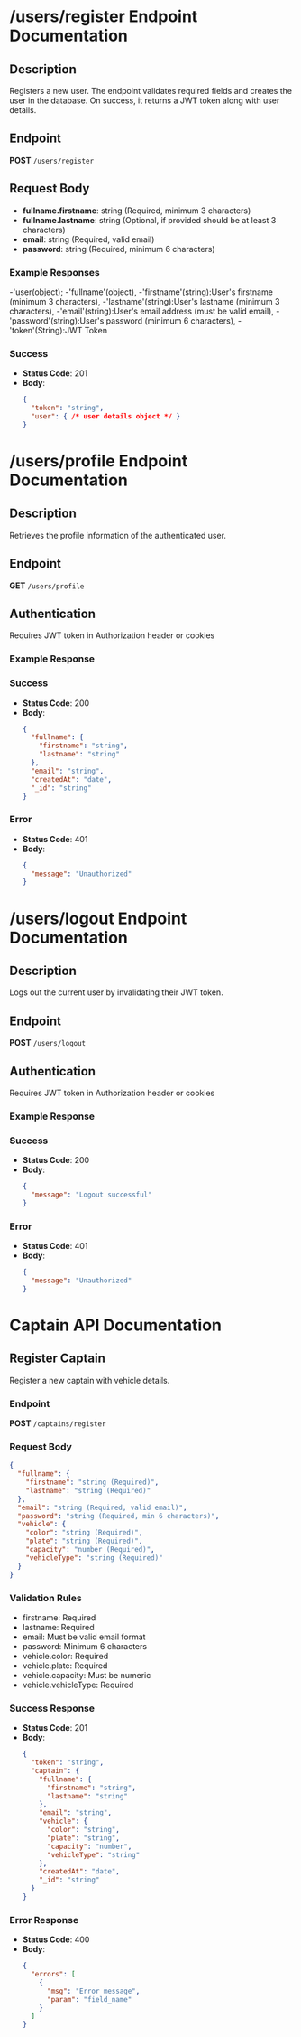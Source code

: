 # /users/register Endpoint Documentation

## Description
Registers a new user. The endpoint validates required fields and creates the user in the database. On success, it returns a JWT token along with user details.

## Endpoint
**POST** `/users/register`

## Request Body
- **fullname.firstname**: string (Required, minimum 3 characters)
- **fullname.lastname**: string (Optional, if provided should be at least 3 characters)
- **email**: string (Required, valid email)
- **password**: string (Required, minimum 6 characters)

### Example Responses

-'user(object);
-'fullname'(object),
  -'firstname'(string):User's firstname (minimum 3 characters),
  -'lastname'(string):User's lastname (minimum 3 characters),
-'email'(string):User's email address (must be valid email),
-'password'(string):User's password (minimum 6 characters),
-'token'(String):JWT Token

### Success
- **Status Code**: 201
- **Body**:
  ```json
  {
    "token": "string",
    "user": { /* user details object */ }
  }
  ```

# /users/profile Endpoint Documentation

## Description
Retrieves the profile information of the authenticated user.

## Endpoint
**GET** `/users/profile`

## Authentication
Requires JWT token in Authorization header or cookies

### Example Response

### Success
- **Status Code**: 200
- **Body**:
  ```json
  {
    "fullname": {
      "firstname": "string",
      "lastname": "string"
    },
    "email": "string",
    "createdAt": "date",
    "_id": "string"
  }
  ```

### Error
- **Status Code**: 401
- **Body**:
  ```json
  {
    "message": "Unauthorized"
  }
  ```

# /users/logout Endpoint Documentation

## Description
Logs out the current user by invalidating their JWT token.

## Endpoint
**POST** `/users/logout`

## Authentication
Requires JWT token in Authorization header or cookies

### Example Response

### Success
- **Status Code**: 200
- **Body**:
  ```json
  {
    "message": "Logout successful"
  }
  ```

### Error
- **Status Code**: 401
- **Body**:
  ```json
  {
    "message": "Unauthorized"
  }
  ```

# Captain API Documentation

## Register Captain
Register a new captain with vehicle details.

### Endpoint
**POST** `/captains/register`

### Request Body
```json
{
  "fullname": {
    "firstname": "string (Required)",
    "lastname": "string (Required)"
  },
  "email": "string (Required, valid email)",
  "password": "string (Required, min 6 characters)",
  "vehicle": {
    "color": "string (Required)",
    "plate": "string (Required)",
    "capacity": "number (Required)",
    "vehicleType": "string (Required)"
  }
}
```

### Validation Rules
- firstname: Required
- lastname: Required
- email: Must be valid email format
- password: Minimum 6 characters
- vehicle.color: Required
- vehicle.plate: Required
- vehicle.capacity: Must be numeric
- vehicle.vehicleType: Required

### Success Response
- **Status Code**: 201
- **Body**:
  ```json
  {
    "token": "string",
    "captain": {
      "fullname": {
        "firstname": "string",
        "lastname": "string"
      },
      "email": "string",
      "vehicle": {
        "color": "string",
        "plate": "string",
        "capacity": "number",
        "vehicleType": "string"
      },
      "createdAt": "date",
      "_id": "string"
    }
  }
  ```

### Error Response
- **Status Code**: 400
- **Body**:
  ```json
  {
    "errors": [
      {
        "msg": "Error message",
        "param": "field_name"
      }
    ]
  }
  ```
